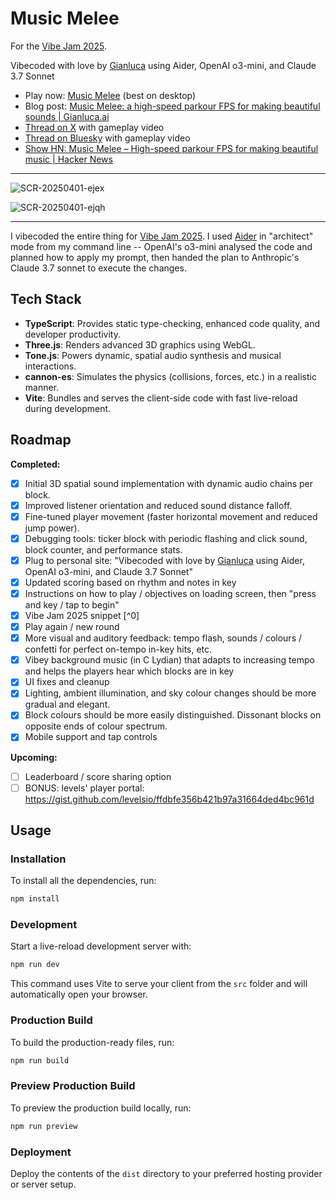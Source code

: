 # Music Melee

For the [Vibe Jam 2025](https://jam.pieter.com/). 

Vibecoded with love by [Gianluca](https://gianluca.ai) using Aider, OpenAI o3-mini, and Claude 3.7 Sonnet

- Play now: [Music Melee](https://music-melee.vercel.app/) (best on desktop)
- Blog post: [Music Melee: a high-speed parkour FPS for making beautiful sounds | Gianluca.ai](https://gianluca.ai/music-melee/)
- [Thread on X](https://x.com/gianluca_truda/status/1907827373279498677
) with gameplay video
- [Thread on Bluesky](https://bsky.app/profile/gianlucatruda.bsky.social/post/3llwby6l6lc2m
) with gameplay video
- [Show HN: Music Melee – High-speed parkour FPS for making beautiful music | Hacker News](https://news.ycombinator.com/item?id=43571169)

---

![SCR-20250401-ejex](https://github.com/user-attachments/assets/feecf200-64dd-4f40-bb8a-413ab4f9eeb1)

![SCR-20250401-ejqh](https://github.com/user-attachments/assets/b9e582ed-56a4-40fd-8150-1b576913e3d1)


---

I vibecoded the entire thing for [Vibe Jam 2025](https://jam.pieter.com/). I used [Aider](https://aider.chat/) in "architect" mode from my command line -- OpenAI's o3-mini analysed the code and planned how to apply my prompt, then handed the plan to Anthropic's Claude 3.7 sonnet to execute the changes. 

## Tech Stack

- **TypeScript**: Provides static type-checking, enhanced code quality, and developer productivity.
- **Three.js**: Renders advanced 3D graphics using WebGL.
- **Tone.js**: Powers dynamic, spatial audio synthesis and musical interactions.
- **cannon-es**: Simulates the physics (collisions, forces, etc.) in a realistic manner.
- **Vite**: Bundles and serves the client-side code with fast live-reload during development.

## Roadmap

**Completed:**

- [x] Initial 3D spatial sound implementation with dynamic audio chains per block.
- [x] Improved listener orientation and reduced sound distance falloff.
- [x] Fine-tuned player movement (faster horizontal movement and reduced jump power).
- [x] Debugging tools: ticker block with periodic flashing and click sound, block counter, and performance stats.
- [x] Plug to personal site: "Vibecoded with love by [Gianluca](https://gianluca.ai) using Aider, OpenAI o3-mini, and Claude 3.7 Sonnet"
- [x] Updated scoring based on rhythm and notes in key
- [x] Instructions on how to play / objectives on loading screen, then "press and key / tap to begin"
- [x] Vibe Jam 2025 snippet [^0]
- [x] Play again / new round
- [x] More visual and auditory feedback: tempo flash, sounds / colours / confetti for perfect on-tempo in-key hits, etc.
- [x] Vibey background music (in C Lydian) that adapts to increasing tempo and helps the players hear which blocks are in key
- [x] UI fixes and cleanup
- [x] Lighting, ambient illumination, and sky colour changes should be more gradual and elegant.
- [x] Block colours should be more easily distinguished. Dissonant blocks on opposite ends of colour spectrum.
- [x] Mobile support and tap controls

**Upcoming:**

- [ ] Leaderboard / score sharing option
- [ ] BONUS: levels' player portal: https://gist.github.com/levelsio/ffdbfe356b421b97a31664ded4bc961d

## Usage

### Installation

To install all the dependencies, run:

```bash
npm install
```

### Development

Start a live-reload development server with:

```bash
npm run dev
```

This command uses Vite to serve your client from the `src` folder and will automatically open your browser.

### Production Build

To build the production-ready files, run:

```bash
npm run build
```

### Preview Production Build

To preview the production build locally, run:

```bash
npm run preview
```

### Deployment

Deploy the contents of the `dist` directory to your preferred hosting provider or server setup.
